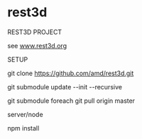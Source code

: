 rest3d
======

REST3D PROJECT 

see www.rest3d.org 

SETUP

git clone https://github.com/amd/rest3d.git

git submodule update --init --recursive

git submodule foreach git pull origin master

server/node

npm install

